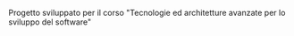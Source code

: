 Progetto sviluppato per il corso "Tecnologie ed architetture avanzate per lo sviluppo del software"
